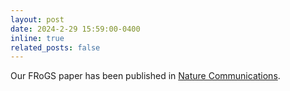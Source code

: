 ```yaml
---
layout: post
date: 2024-2-29 15:59:00-0400
inline: true
related_posts: false
---
```


Our FRoGS paper has been published in [Nature Communications](https://www.nature.com/articles/s41467-024-46089-y).
